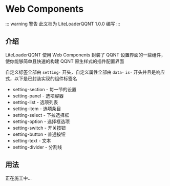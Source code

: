 # Web Components

::: warning 警告
此文档为 LiteLoaderQQNT 1.0.0 编写
:::



## 介绍

LiteLoaderQQNT 使用 Web Components 封装了 QQNT 设置界面的一些组件，使你能够简单且快速的构建 QQNT 原生样式的插件配置界面

自定义标签全部由 `setting-` 开头，自定义属性全部由 `data-` `is-` 开头并且是响应式，以下是已封装实现的组件标签名

- setting-section - 每一节的设置
- setting-panel - 选项容器
- setting-list - 选项列表
- setting-item - 选项条目
- setting-select - 下拉选择框
- setting-option - 选择框选项
- setting-switch - 开关按钮
- setting-button - 普通按钮
- setting-text - 文本
- setting-divider - 分割线



## 用法

正在施工中...
